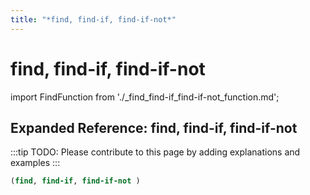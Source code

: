 ```yaml
---
title: "*find, find-if, find-if-not*"
---
```


# find, find-if, find-if-not

import FindFunction from './_find_find-if_find-if-not_function.md';

<FindFunction />

## Expanded Reference: find, find-if, find-if-not

:::tip
TODO: Please contribute to this page by adding explanations and examples
:::

```lisp
(find, find-if, find-if-not )
```
